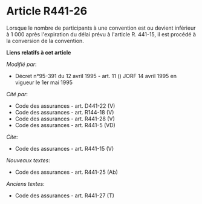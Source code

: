 # Article R441-26

Lorsque le nombre de participants à une convention est ou devient inférieur à 1 000 après l'expiration du délai prévu à
l'article R. 441-15, il est procédé à la conversion de la convention.

**Liens relatifs à cet article**

_Modifié par_:

  - Décret n°95-391 du 12 avril 1995 - art. 11 () JORF 14 avril 1995 en vigueur le 1er mai 1995

_Cité par_:

  - Code des assurances - art. D441-22 (V)
  - Code des assurances - art. R144-18 (V)
  - Code des assurances - art. R441-28 (V)
  - Code des assurances - art. R441-5 (VD)

_Cite_:

  - Code des assurances - art. R441-15 (V)

_Nouveaux textes_:

  - Code des assurances - art. R441-25 (Ab)

_Anciens textes_:

  - Code des assurances - art. R441-27 (T)
